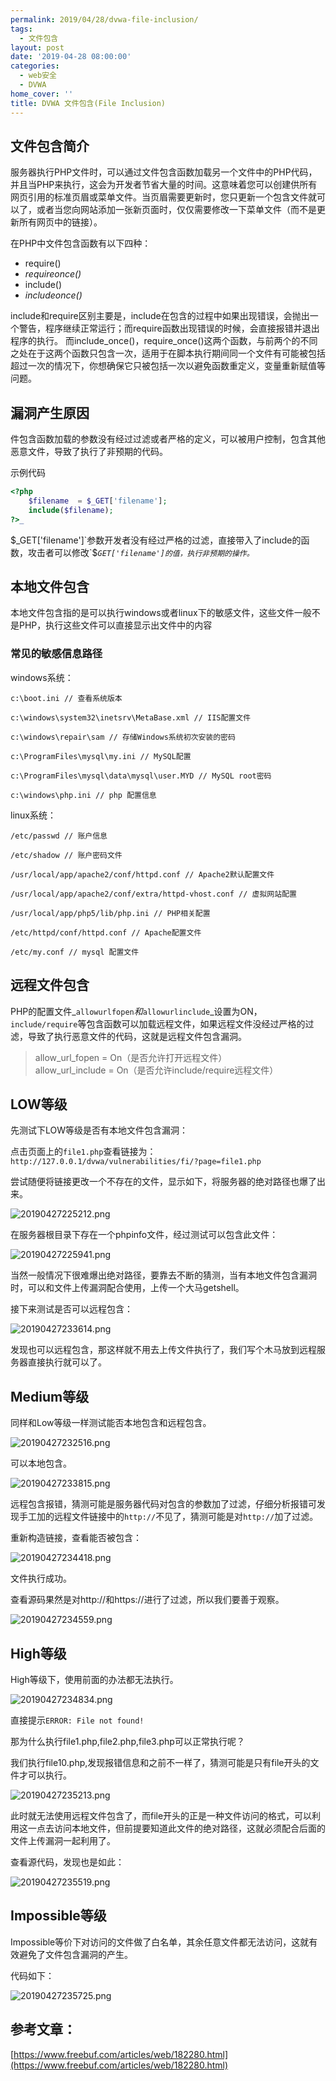 ```yaml
---
permalink: 2019/04/28/dvwa-file-inclusion/
tags:
  - 文件包含
layout: post
date: '2019-04-28 08:00:00'
categories:
  - web安全
  - DVWA
home_cover: ''
title: DVWA 文件包含(File Inclusion)
---
```


## 文件包含简介


服务器执行PHP文件时，可以通过文件包含函数加载另一个文件中的PHP代码，并且当PHP来执行，这会为开发者节省大量的时间。这意味着您可以创建供所有网页引用的标准页眉或菜单文件。当页眉需要更新时，您只更新一个包含文件就可以了，或者当您向网站添加一张新页面时，仅仅需要修改一下菜单文件（而不是更新所有网页中的链接）。


在PHP中文件包含函数有以下四种：

- require()
- _requireonce()_
- include()
- _includeonce()_

include和require区别主要是，include在包含的过程中如果出现错误，会抛出一个警告，程序继续正常运行；而require函数出现错误的时候，会直接报错并退出程序的执行。
而include_once()，require_once()这两个函数，与前两个的不同之处在于这两个函数只包含一次，适用于在脚本执行期间同一个文件有可能被包括超过一次的情况下，你想确保它只被包括一次以避免函数重定义，变量重新赋值等问题。


## 漏洞产生原因


件包含函数加载的参数没有经过过滤或者严格的定义，可以被用户控制，包含其他恶意文件，导致了执行了非预期的代码。


示例代码


```php
<?php
    $filename  = $_GET['filename'];
    include($filename);
?>_

```


$_GET['filename']`参数开发者没有经过严格的过滤，直接带入了include的函数，攻击者可以修改`$_`GET['filename']的值，执行非预期的操作。`_


## 本地文件包含


本地文件包含指的是可以执行windows或者linux下的敏感文件，这些文件一般不是PHP，执行这些文件可以直接显示出文件中的内容


### 常见的敏感信息路径


windows系统：


```text
c:\boot.ini // 查看系统版本

c:\windows\system32\inetsrv\MetaBase.xml // IIS配置文件

c:\windows\repair\sam // 存储Windows系统初次安装的密码

c:\ProgramFiles\mysql\my.ini // MySQL配置

c:\ProgramFiles\mysql\data\mysql\user.MYD // MySQL root密码

c:\windows\php.ini // php 配置信息

```


linux系统：


```text
/etc/passwd // 账户信息

/etc/shadow // 账户密码文件

/usr/local/app/apache2/conf/httpd.conf // Apache2默认配置文件

/usr/local/app/apache2/conf/extra/httpd-vhost.conf // 虚拟网站配置

/usr/local/app/php5/lib/php.ini // PHP相关配置

/etc/httpd/conf/httpd.conf // Apache配置文件

/etc/my.conf // mysql 配置文件

```


## 远程文件包含


PHP的配置文件_`allowurlfopen`_和_`allowurlinclude`_设置为ON，`include/require`等包含函数可以加载远程文件，如果远程文件没经过严格的过滤，导致了执行恶意文件的代码，这就是远程文件包含漏洞。


> allow_url_fopen = On（是否允许打开远程文件）  
> allow_url_include = On（是否允许include/require远程文件）


## LOW等级


先测试下LOW等级是否有本地文件包含漏洞：


点击页面上的`file1.php`查看链接为：`http://127.0.0.1/dvwa/vulnerabilities/fi/?page=file1.php`


尝试随便将链接更改一个不存在的文件，显示如下，将服务器的绝对路径也爆了出来。


![20190427225212.png](../post_images/64141fe2e5af169e0d5323b625b0a16a.png)


在服务器根目录下存在一个phpinfo文件，经过测试可以包含此文件：


![20190427225941.png](../post_images/e6fc54753cb14eabb83e956f37876ca2.png)


当然一般情况下很难爆出绝对路径，要靠去不断的猜测，当有本地文件包含漏洞时，可以和文件上传漏洞配合使用，上传一个大马getshell。


接下来测试是否可以远程包含：


![20190427233614.png](../post_images/caea38a7b340554bedb6cbbdb7fa2afc.png)


发现也可以远程包含，那这样就不用去上传文件执行了，我们写个木马放到远程服务器直接执行就可以了。


## Medium等级


同样和Low等级一样测试能否本地包含和远程包含。


![20190427232516.png](../post_images/f9c03d1cf2c477e34eba8dd5c3e8f275.png)


可以本地包含。


![20190427233815.png](../post_images/4035f29170584d9f5867179adf1a7261.png)


远程包含报错，猜测可能是服务器代码对包含的参数加了过滤，仔细分析报错可发现手工加的远程文件链接中的`http://`不见了，猜测可能是对`http://`加了过滤。


重新构造链接，查看能否被包含：


![20190427234418.png](../post_images/189d27b89771956f18c8d4618c56d7dc.png)


文件执行成功。


查看源码果然是对http://和https://进行了过滤，所以我们要善于观察。


![20190427234559.png](../post_images/ff704f469645f685d82a8950cc229827.png)


## High等级


High等级下，使用前面的办法都无法执行。


![20190427234834.png](../post_images/9110233217de11031d0861bcc66e6026.png)


直接提示`ERROR: File not found!`


那为什么执行file1.php,file2.php,file3.php可以正常执行呢？


我们执行file10.php,发现报错信息和之前不一样了，猜测可能是只有file开头的文件才可以执行。


![20190427235213.png](../post_images/3b3dcca5cd6f8ef2f939d5f8bede755a.png)


此时就无法使用远程文件包含了，而file开头的正是一种文件访问的格式，可以利用这一点去访问本地文件，但前提要知道此文件的绝对路径，这就必须配合后面的文件上传漏洞一起利用了。


查看源代码，发现也是如此：


![20190427235519.png](../post_images/1d12a73a4fc650415f198cb430e3a6e9.png)


## Impossible等级


Impossible等价下对访问的文件做了白名单，其余任意文件都无法访问，这就有效避免了文件包含漏洞的产生。


代码如下：


![20190427235725.png](../post_images/294d47abbf43ad2496cdbf5e5bb35f1c.png)


## 参考文章：


[https://www.freebuf.com/articles/web/182280.html](https://www.freebuf.com/articles/web/182280.html)

